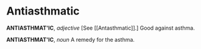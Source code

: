 # Antiasthmatic

**ANTIASTHMAT'IC**, _adjective_ \[See [[Antasthmatic]].\] Good against asthma.

**ANTIASTHMAT'IC**, _noun_ A remedy for the asthma.